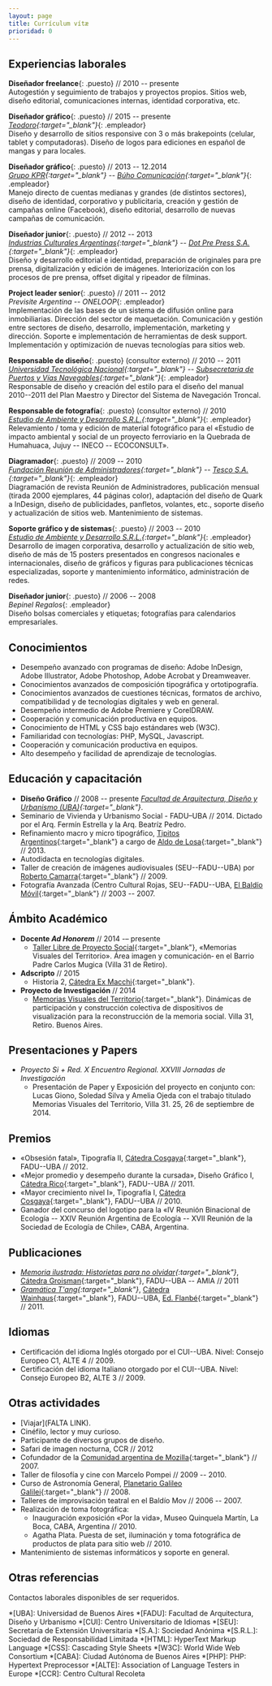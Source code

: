 ```yaml
---
layout: page
title: Currículum vítæ
prioridad: 0
---
```


## Experiencias laborales
**Diseñador freelance**{: .puesto} // 2010 -- presente  
Autogestión y seguimiento de trabajos y proyectos propios. Sitios web, diseño editorial, comunicaciones internas, identidad corporativa, etc.  

**Diseñador gráfico**{: .puesto} // 2015 -- presente  
*[Teodoro](http://mundoteodoro.com){:target="_blank"}*{: .empleador}  
Diseño y desarrollo de sitios responsive con 3 o más brakepoints (celular, tablet y computadoras). Diseño de logos para ediciones en español de mangas y para locales.  

**Diseñador gráfico**{: .puesto} // 2013 -- 12.2014  
*[Grupo KPR](http://www.kpr.com.ar){:target="_blank"} -- [Búho Comunicación](http://www.buhocomunicacion.com.ar){:target="_blank"}*{: .empleador}  
Manejo directo de cuentas medianas y grandes (de distintos sectores), diseño de identidad, corporativo y publicitaria, creación y gestión de campañas online (Facebook), diseño editorial, desarrollo de nuevas campañas de comunicación.  

**Diseñador junior**{: .puesto} // 2012 -- 2013  
*[Industrias Culturales Argentinas](http://www.industriasculturalesargentinas.org){:target="_blank"} -- [Dot Pre Press S.A.](http://dotprepress.com){:target="_blank"}*{: .empleador}  
Diseño y desarrollo editorial e identidad, preparación de originales para pre prensa, digitalización y edición de imágenes. Interiorización con los procesos de pre prensa, offset digital y ripeador de filminas.  

**Project leader senior**{: .puesto} // 2011 -- 2012  
*Previsite Argentina -- ONELOOP*{: .empleador}  
Implementación de las bases de un sistema de difusión online para inmobiliarias. Dirección del sector de maquetación. Comunicación y gestión entre sectores de diseño, desarrollo, implementación, marketing y dirección. Soporte e implementación de herramientas de desk support. Implementación y optimización de nuevas tecnologías para sitios web.  

**Responsable de diseño**{: .puesto} (consultor externo) // 2010 -- 2011  
*[Universidad Tecnológica Nacional](http://www.utn.edu.ar){:target="_blank"} -- [Subsecretaria de Puertos y Vías Navegables](http://www.sspyvn.gov.ar){:target="_blank"}*{: .empleador}  
Responsable de diseño y creación del estilo para el diseño del manual 2010--2011 del Plan Maestro y Director del Sistema de Navegación Troncal.  

**Responsable de fotografía**{: .puesto} (consultor externo) // 2010  
*[Estudio de Ambiente y Desarrollo S.R.L.](http://estudioayd.com.ar){:target="_blank"}*{: .empleador}  
Relevamiento / toma y edición de material fotográfico para el «Estudio de impacto ambiental y social de un proyecto ferroviario en la Quebrada de Humahuaca, Jujuy -- INECO -- ECOCONSULT».  

**Diagramador**{: .puesto} // 2009 -- 2010  
*[Fundación Reunión de Administradores](http://www.reunion-adm.com){:target="_blank"} -- [Tesco S.A.](http://www.fra.org.ar/tesco.asp){:target="_blank"}*{: .empleador}  
Diagramación de revista Reunión de Administradores, publicación mensual (tirada 2000 ejemplares, 44 páginas color), adaptación del diseño de Quark a InDesign, diseño de publicidades, panfletos, volantes, etc., soporte diseño y actualización de sitios web. Mantenimiento de sistemas.  

**Soporte gráfico y de sistemas**{: .puesto} // 2003 -- 2010  
*[Estudio de Ambiente y Desarrollo S.R.L.](http://estudioayd.com.ar){:target="_blank"}*{: .empleador}  
Desarrollo de imagen corporativa, desarrollo y actualización de sitio web, diseño de más de 15 posters presentados en congresos nacionales e internacionales, diseño de gráficos y figuras para publicaciones técnicas especializadas, soporte y mantenimiento informático, administración de redes.  

**Diseñador junior**{: .puesto} // 2006 -- 2008  
*Bepinel Regalos*{: .empleador}  
Diseño bolsas comerciales y etiquetas; fotografías para calendarios empresariales.

## Conocimientos
- Desempeño avanzado con programas de diseño: Adobe InDesign, Adobe Illustrator, Adobe Photoshop, Adobe Acrobat y Dreamweaver.
- Conocimientos avanzados de composición tipográfica y <span title="Conjunto de usos y convenciones particulares con las que se rige la escritura por medio de elementos tipográficos en cada lengua">ortotipografía</span>.
- Conocimientos avanzados de cuestiones técnicas, formatos de archivo, compatibilidad y de tecnologías digitales y web en general.
- Desempeño intermedio de Adobe Premiere y CorelDRAW.
- Cooperación y comunicación productiva en equipos.
- Conocimiento de HTML y CSS bajo estándares web (W3C).
- Familiaridad con tecnologías: PHP, MySQL, Javascript.
- Cooperación y comunicación productiva en equipos.
- Alto desempeño y facilidad de aprendizaje de tecnologías.

## Educación y capacitación
- **Diseño Gráfico** // 2008 -- presente
*[Facultad de Arquitectura, Diseño y Urbanismo (UBA)](http://www.fadu.uba.ar){:target="_blank"}*.
- Seminario de Vivienda y Urbanismo Social - FADU–UBA // 2014.
Dictado por el Arq. Fermín Estrella y la Arq. Beatríz Pedro.
- Refinamiento macro y micro tipográfico, [Tipitos Argentinos](http://www.tipitosargentinos.com.ar){:target="_blank"} a cargo de [Aldo de Losa](http://www.cdt-uba.org/index.php?option=com_content&view=article&id=150:cv-de-losa&catid=42:cv-profesores&Itemid=75){:target="_blank"} // 2013.
- Autodidacta en tecnologías digitales.
- Taller de creación de imágenes audiovisuales (SEU--FADU--UBA) por [Roberto Camarra](http://robertocamarra.blogspot.com){:target="_blank"} // 2009.
- Fotografía Avanzada (Centro Cultural Rojas, SEU--FADU--UBA, [El Baldío Móvil](http://www.elbaldiomovil.com.ar){:target="_blank"} // 2003 -- 2007.

## Ámbito Académico
- **Docente *Ad Honorem*** // 2014 -– presente       
	- [Taller Libre de Proyecto Social](http://www.tlps.com.ar){:target="_blank"}, «Memorias Visuales del Territorio». Área imagen y comunicación‐ en el Barrio Padre Carlos Mugica (Villa 31 de Retiro).
- **Adscripto** // 2015
	- Historia 2, [Cátedra Ex Macchi](https://www.facebook.com/CatedraMacchiH2){:target="_blank"}.
- **Proyecto de Investigación** // 2014
	- [Memorias Visuales del Territorio](http://www.fadu.uba.ar/investigacion/proyec_piamyc02){:target="_blank"}. Dinámicas de participación y construcción colectiva de dispositivos de visualización para la reconstrucción de la memoria social. Villa 31, Retiro. Buenos Aires.

## Presentaciones y Papers
- *Proyecto Si + Red. X Encuentro Regional. XXVIII Jornadas de Investigación*
	- Presentación de Paper y Exposición del proyecto en conjunto con: Lucas Giono, Soledad Silva y Amelia Ojeda con el trabajo titulado Memorias Visuales del Territorio, Villa 31. 25, 26 de septiembre de 2014.

## Premios
- «Obsesión fatal», Tipografía II, [Cátedra Cosgaya](http://www.catedracosgaya.com.ar){:target="_blank"}, FADU--UBA // 2012.
- «Mejor promedio y desempeño durante la cursada», Diseño Gráfico I, [Cátedra Rico](http://www.catedrarico.com.ar){:target="_blank"}, FADU--UBA // 2011.
- «Mayor crecimiento nivel I», Tipografía I, [Cátedra Cosgaya](http://www.catedracosgaya.com.ar){:target="_blank"}, FADU--UBA // 2010.
- Ganador del concurso del logotipo para la «IV Reunión Binacional de Ecología -- XXIV Reunión Argentina de Ecología -- XVII Reunión de la Sociedad de Ecología de Chile», CABA, Argentina.

## Publicaciones
- *[Memoria ilustrada: Historietas para no olvidar](https://issuu.com/ek-cultura/docs/memoria-ilustrada-hoja_por_hoja-baja?e=0){:target="_blank"}*, [Cátedra Groisman](http://www.fadu.uba.ar/sitios/catedras/groisman){:target="_blank"}, FADU--UBA -- AMIA // 2011
- *[Gramática T'ang](http://issuu.com/flanbe/docs/tangram__trailer_issue/1){:target="_blank"}*, [Cátedra Wainhaus](http://www.morfologiawainhaus.com.ar){:target="_blank"}, FADU--UBA, [Ed. Flanbé](http://www.flanbe.com.ar){:target="_blank"} // 2011.

## Idiomas
- Certificación del idioma Inglés otorgado por el CUI--UBA. Nivel: Consejo Europeo C1, ALTE 4 // 2009.
- Certificación del idioma Italiano otorgado por el CUI--UBA. Nivel: Consejo Europeo B2, ALTE 3 // 2009.

## Otras actividades
- [Viajar](FALTA LINK).
- Cinéfilo, lector y muy curioso.
- Participante de diversos grupos de diseño.
- Safari de imagen nocturna, CCR // 2012
- Cofundador de la [Comunidad argentina de Mozilla](https://www.facebook.com/mozilla.ar){:target="_blank"} // 2007.
- Taller de filosofía y cine con Marcelo Pompei // 2009 -- 2010.
- Curso de Astronomía General, [Planetario Galileo Galilei](http://www.planetario.gov.ar){:target="_blank"} // 2008.
- Talleres de improvisación teatral en el Baldío Mov // 2006 -- 2007.
- Realización de toma fotográfica:
    - Inauguración exposición «Por la vida», Museo Quinquela Martín, La Boca, CABA, Argentina // 2010.
    - Agatha Plata. Puesta de set, iluminación y toma fotográfica de productos de plata para sitio web // 2010.
- Mantenimiento de sistemas informáticos y soporte en general.

## Otras referencias
Contactos laborales disponibles de ser requeridos.

*[UBA]: Universidad de Buenos Aires
*[FADU]: Facultad de Arquitectura, Diseño y Urbanismo
*[CUI]: Centro Universitario de Idiomas
*[SEU]: Secretaría de Extensión Universitaria
*[S.A.]: Sociedad Anónima
*[S.R.L.]: Sociedad de Responsabilidad Limitada
*[HTML]: HyperText Markup Language
*[CSS]: Cascading Style Sheets
*[W3C]: World Wide Web Consortium
*[CABA]: Ciudad Autónoma de Buenos Aires
*[PHP]: PHP: Hypertext Preprocessor
*[ALTE]: Association of Language Testers in Europe
*[CCR]: Centro Cultural Recoleta
